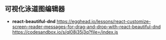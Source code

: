 ## 可视化泳道图编辑器

* **react-beautiful-dnd**
  https://egghead.io/lessons/react-customize-screen-reader-messages-for-drag-and-drop-with-react-beautiful-dnd
  https://codesandbox.io/s/ql08j35j3q?file=/index.js

